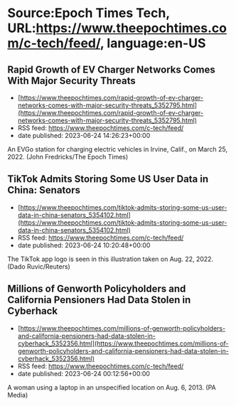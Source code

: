 # Source:Epoch Times Tech, URL:https://www.theepochtimes.com/c-tech/feed/, language:en-US

## Rapid Growth of EV Charger Networks Comes With Major Security Threats
 - [https://www.theepochtimes.com/rapid-growth-of-ev-charger-networks-comes-with-major-security-threats_5352795.html](https://www.theepochtimes.com/rapid-growth-of-ev-charger-networks-comes-with-major-security-threats_5352795.html)
 - RSS feed: https://www.theepochtimes.com/c-tech/feed/
 - date published: 2023-06-24 14:26:23+00:00

An EVGo station for charging electric vehicles in Irvine, Calif., on March 25, 2022. (John Fredricks/The Epoch Times)

## TikTok Admits Storing Some US User Data in China: Senators
 - [https://www.theepochtimes.com/tiktok-admits-storing-some-us-user-data-in-china-senators_5354102.html](https://www.theepochtimes.com/tiktok-admits-storing-some-us-user-data-in-china-senators_5354102.html)
 - RSS feed: https://www.theepochtimes.com/c-tech/feed/
 - date published: 2023-06-24 10:20:48+00:00

The TikTok app logo is seen in this illustration taken on Aug. 22, 2022. (Dado Ruvic/Reuters)

## Millions of Genworth Policyholders and California Pensioners Had Data Stolen in Cyberhack
 - [https://www.theepochtimes.com/millions-of-genworth-policyholders-and-california-pensioners-had-data-stolen-in-cyberhack_5352356.html](https://www.theepochtimes.com/millions-of-genworth-policyholders-and-california-pensioners-had-data-stolen-in-cyberhack_5352356.html)
 - RSS feed: https://www.theepochtimes.com/c-tech/feed/
 - date published: 2023-06-24 00:12:56+00:00

A woman using a laptop in an unspecified location on Aug. 6, 2013. (PA Media)

